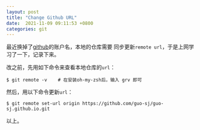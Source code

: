 ```yaml
---
layout: post
title: "Change Github URL"
date:  2021-11-09 09:11:53 +0800
categories: git
---
```


最近换掉了[github](https://github.com/guo-sj)的账户名，本地的仓库需要
同步更新`remote url`，于是上网学习了一下，记录下来。

改之前，先用如下命令来查看本地仓库的`url`：
```
$ git remote -v    # 在安装oh-my-zsh后，输入 grv 即可
```

然后，用以下命令更新`url`：
```
$ git remote set-url origin https://github.com/guo-sj/guo-sj.github.io.git
```

以上。




